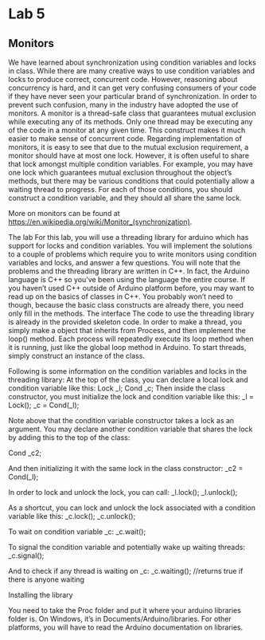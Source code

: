 # Lab 5

## Monitors

We have learned about synchronization using condition variables and locks in class.  While there are many creative ways to use condition variables and locks to produce correct, concurrent code.  However, reasoning about concurrency is hard, and it can get very confusing consumers of your code if they have never seen your particular brand of synchronization.
In order to prevent such confusion, many in the industry have adopted the use of monitors.  A monitor is a thread-safe class that guarantees mutual exclusion while executing any of its methods.  Only one thread may be executing any of the code in a monitor at any given time.  This construct makes it much easier to make sense of concurrent code.
Regarding implementation of monitors, it is easy to see that due to the mutual exclusion requirement, a monitor should have at most one lock.  However, it is often useful to share that lock amongst multiple condition variables.  For example, you may have one lock which guarantees mutual exclusion throughout the object’s methods, but there may be various conditions that could potentially allow a waiting thread to progress.  For each of those conditions, you should construct a condition variable, and they should all share the same lock.

More on monitors can be found at https://en.wikipedia.org/wiki/Monitor_(synchronization).

The lab
For this lab, you will use a threading library for arduino which has support for locks and condition variables.  You will implement the solutions to a couple of problems which require you to write monitors using condition variables and locks, and answer a few questions.
You will note that the problems and the threading library are written in C++.  In fact, the Arduino language is C++ so you’ve been using the language the entire course.  If you haven’t used C++ outside of Arduino platform before, you may want to read up on the basics of classes in C++.  You probably won’t need to though, because the basic class constructs are already there, you need only fill in the methods.
The interface
The code to use the threading library is already in the provided skeleton code.  In order to make a thread, you simply make a object that inherits from Process, and then implement the loop() method.  Each process will repeatedly execute its loop method when it is running, just like the global loop method in Arduino.  To start threads, simply construct an instance of the class.


Following is some information on the condition variables and locks in the threading library:
At the top of the class, you can declare a local lock and condition variable like this:
Lock _l;
Cond _c;
Then inside the class constructor, you must initialize the lock and condition variable like this:
_l = Lock();
_c = Cond(_l);

Note above that the condition variable constructor takes a lock as an argument.  You may declare another condition variable that shares the lock by adding this to the top of the class:

Cond _c2;

And then initializing it with the same lock in the class constructor:
_c2 = Cond(_l);

In order to lock and unlock the lock, you can call:
_l.lock();
_l.unlock();

As a shortcut, you can lock and unlock the lock associated with a condition variable like this:
_c.lock();
_c.unlock();

To wait on condition variable _c:
_c.wait();

To signal the condition variable and potentially wake up waiting threads:
_c.signal();

And to check if any thread is waiting on _c:
_c.waiting(); //returns true if there is anyone waiting

Installing the library

You need to take the Proc folder and put it where your arduino libraries folder is.  On Windows, it’s in Documents/Arduino/libraries.  For other platforms, you will have to read the Arduino documentation on libraries.
